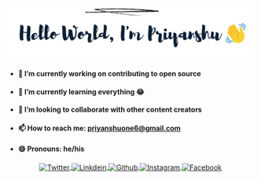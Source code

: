 <img src = "https://github.com/priyanshuone6/priyanshuone6/blob/master/intro.png">

- #### 🔭 I’m currently working on contributing to open source 
- #### 🌱 I’m currently learning everything 😂
- #### 👯 I’m looking to collaborate with other content creators
<!-- - #### 🤔 I’m looking for help with ...
- #### 💬 Ask me about ... -->
- #### 📫 How to reach me: priyanshuone6@gmail.com
- #### 😄 Pronouns: he/his
<!-- - #### ⚡ Fun fact: ... -->
<p align="center">
<a href="https://twitter.com/priyanshuone6" target="blank">
  <img align="center" alt="Twitter" width="30px" src="http://assets.sendible.com.s3.amazonaws.com/blog/images/key/twitter.png" />
</a>
<a href="https://linkedin.com/in/priyanshuone6" target="blank">
  <img align="center" alt="Linkdein" width="30px" src="https://f.hubspotusercontent30.net/hubfs/2235233/blog-import/2020/20-08-Aug/sm-icons-linkedin-in-logo.png" />
</a>
<a href="https://github.com/priyanshuone6" target="blank">
  <img align="center" alt="Github" width="30px" src="https://cdn.jsdelivr.net/npm/simple-icons@v3/icons/github.svg" />
</a>
<a href="https://instagram.com/priyanshuone6" target="blank">
  <img align="center" alt="Instagram" width="30px" src="http://assets.sendible.com.s3.amazonaws.com/blog/images/17-dec/sm-icons-instagram-app-icon.png" />
</a>
<a href="https://www.facebook.com/priyanshuone6" target="blank">
  <img align="center" alt="Facebook" width="30px" src="https://f.hubspotusercontent30.net/hubfs/2235233/blog-import/2020/20-08-Aug/sm-icons-facebook-logo.png" />
</a></p>

